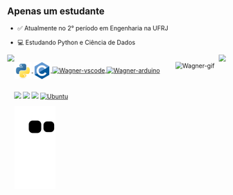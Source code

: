 ## Apenas um estudante 

 - ✅  Atualmente no 2° período em Engenharia na UFRJ

 - 💻  Estudando Python e Ciência de Dados

<div>
  <a href="https://github.com/wagaojr">
  <img align="left" height="180em" src="https://github-readme-stats.vercel.app/api?username=wagaojr&show_icons=true&theme=dark&include_all_commits=true&count_private=true"/>
  <img align="right" height="180em" src="https://github-readme-stats.vercel.app/api/top-langs/?username=wagaojr&layout=compact&langs_count=7&theme=dark"/>
</div>

<div style="display: inline_block"><br>
  
  <img align="center" alt="Wagner-Python" height="40" width="40" src="https://raw.githubusercontent.com/devicons/devicon/master/icons/python/python-original.svg">
  <img align="center" alt="Wagner-C" height="40" width="40" src="https://raw.githubusercontent.com/devicons/devicon/master/icons/c/c-original.svg">
  <img align="center" alt="Wagner-vscode" height="40" width="40" src="https://cdn.jsdelivr.net/gh/devicons/devicon/icons/vscode/vscode-original.svg" /> 
  <img align="center" alt="Wagner-arduino" height="40" width="40" src="https://cdn.jsdelivr.net/gh/devicons/devicon/icons/arduino/arduino-original.svg" /> 
  <img align="right" alt="Wagner-gif"  height="100" width="100" src="https://media.giphy.com/media/rlcDldt3EDrKZkmDLG/giphy.gif">
 
</div>


  
  ##



<div> 
  <a href="https://instagram.com/wagnerfrancojr" target="_blank"><img src="https://img.shields.io/badge/-Instagram-%23E4405F?style=for-the-badge&logo=instagram&logoColor=white" target="_blank"></a>
  <a href = "mailto:wagnerjunior@poli.ufrj.br"><img src="https://img.shields.io/badge/Gmail-D14836?style=for-the-badge&logo=gmail&logoColor=white" target="_blank"></a>
  <a href="https://www.linkedin.com/in/wagner-junior-404838210/" target="_blank"><img src="https://img.shields.io/badge/-LinkedIn-%230077B5?style=for-the-badge&logo=linkedin&logoColor=white" target="_blank"></a>
   <a href="https://ubuntu.com/"><img alt="Ubuntu" src="https://img.shields.io/badge/Ubuntu-E95420?style=for-the-badge&logo=ubuntu&logoColor=white"/></a>
 
  ![Snake animation](https://github.com/wagaojr/wagaojr/blob/output/github-contribution-grid-snake.svg)
 
</div>
